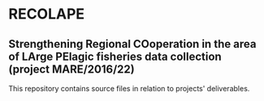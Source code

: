 # RECOLAPE

## Strengthening Regional COoperation in the area of LArge PElagic fisheries data collection (project MARE/2016/22)

This repository contains source files in relation to projects' deliverables.

